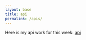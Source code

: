 ```yaml
---
layout: base
title: api
permalink: /apis/
---
```



Here is my api work for this week:
[api](https://jyustin.github.io/test-fastpages/js%20codes/2022/10/19/api.html)



